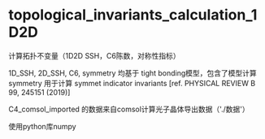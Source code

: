 # topological_invariants_calculation_1D2D
计算拓扑不变量（1D2D SSH，C6陈数，对称性指标）

1D_SSH, 2D_SSH, C6, symmetry 均基于 tight bonding模型，包含了模型计算
symmetry 用于计算 symmet indicator invariants [ref. PHYSICAL REVIEW B 99, 245151 (2019)]

C4_comsol_imported 的数据来自comsol计算光子晶体导出数据（'./数据'）

使用python库numpy
